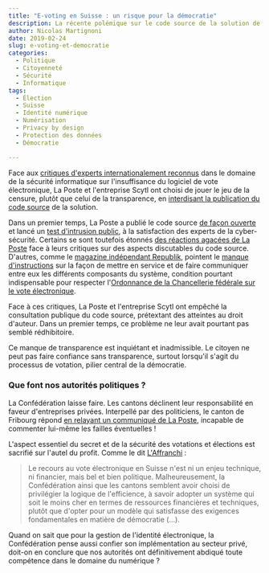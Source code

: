 ```yaml
---
title: "E-voting en Suisse : un risque pour la démocratie"
description: La récente polémique sur le code source de la solution de vote électronique proposée par La Poste met en lumière les risques pour la démocratie ainsi que le manque de vision des autorités politiques de Suisse.
author: Nicolas Martignoni
date: 2019-02-24
slug: e-voting-et-democratie
categories:
  - Politique
  - Citoyenneté
  - Sécurité
  - Informatique
tags:
  - Élection
  - Suisse
  - Identité numérique
  - Numérisation
  - Privacy by design
  - Protection des données
  - Démocratie

---
```


Face aux [critiques d'experts internationalement reconnus](https://motherboard.vice.com/en_us/article/vbwz94/experts-find-serious-problems-with-switzerlands-online-voting-system-before-public-penetration-test-even-begins) dans le domaine de la sécurité informatique sur l'insuffisance du logiciel de vote électronique, La Poste et l'entreprise Scytl ont choisi de jouer le jeu de la censure, plutôt que celui de la transparence, en [interdisant la publication du code source](https://twitter.com/CCC_CH/status/1099211879073886208) de la solution.

Dans un premier temps, La Poste a publié le code source [de façon ouverte](https://github.com/orbiting/post-evoting) et lancé un [test d'intrusion public](https://www.evoting-blog.ch/fr/pages/2019/test-de-piratage-public-du-systeme-de-vote-electronique-de-la-poste), à la satisfaction des experts de la cyber-sécurité. Certains se sont toutefois étonnés [des réactions agacées de La Poste](https://twitter.com/swisspost/status/1097491489796640768) face à leurs critiques sur des aspects discutables du code source. D'autres, comme le [magazine indépendant Republik](https://www.republik.ch), pointent le [manque d'instructions](https://www.republik.ch/2019/02/15/postschiff-enterprise) sur la façon de mettre en service et de faire communiquer entre eux les différents composants du système, condition pourtant indispensable pour respecter l'[Ordonnance de la Chancellerie fédérale sur le vote électronique](https://www.admin.ch/opc/fr/classified-compilation/20132343/index.html#a7).

<!--more-->
Face à ces critiques, La Poste et l'entreprise Scytl ont empêché la consultation publique du code source, prétextant des atteintes au droit d'auteur. Dans un premier temps, ce problème ne leur avait pourtant pas semblé rédhibitoire.

Ce manque de transparence est inquiétant et inadmissible. Le citoyen ne peut pas faire confiance sans transparence, surtout lorsqu'il s'agit du processus de votation, pilier central de la démocratie.

### Que font nos autorités politiques ?

La Confédération laisse faire. Les cantons déclinent leur responsabilité en faveur d'entreprises privées. Interpellé par des politiciens, le canton de Fribourg répond [en relayant un communiqué de La Poste](https://twitter.com/Etat_Fribourg/status/1092416970161643521), incapable de commenter lui-même les failles éventuelles !

L'aspect essentiel du secret et de la sécurité des votations et élections est sacrifié sur l'autel du profit. Comme le dit [L'Affranchi](https://affranchi.ch/suisse/vote-electronique-lenjeu-nest-ni-financier-ni-technique-il-est-politique/) :

> Le recours au vote électronique en Suisse n'est ni un enjeu technique, ni financier, mais bel et bien politique. Malheureusement, la Confédération ainsi que les cantons semblent avoir choisi de privilégier la logique de l'efficience, à savoir adopter un système qui soit le moins cher en termes de ressources financières et techniques, plutôt que d'opter pour un modèle qui satisfasse des exigences fondamentales en matière de démocratie (...).

Quand on sait que pour la gestion de l'identité électronique, la Confédération pense aussi confier son implémentation au secteur privé, doit-on en conclure que nos autorités ont définitivement abdiqué toute compétence dans le domaine du numérique ?
